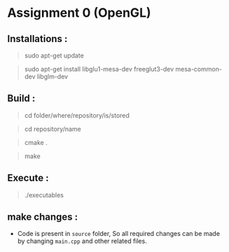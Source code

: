 # Assignment 0 (OpenGL)
## Installations :
> sudo apt-get update

> sudo apt-get install libglu1-mesa-dev freeglut3-dev mesa-common-dev libglm-dev

## Build :
> cd folder/where/repository/is/stored

> cd repository/name

> cmake .

> make

## Execute :
> ./executables

## make changes :
- Code is present in `source` folder, So all required changes can be made by changing `main.cpp` and other related files.
